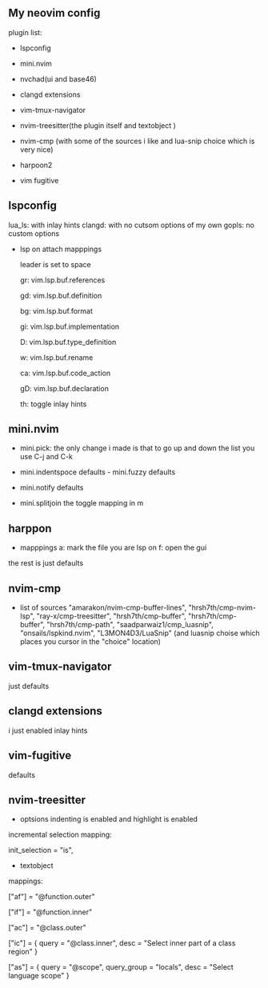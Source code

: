 ## My neovim config

plugin list:

+ lspconfig

+ mini.nvim

+ nvchad(ui and base46)

+ clangd extensions

+ vim-tmux-navigator

+ nvim-treesitter(the plugin itself and textobject )

+ nvim-cmp (with some of the sources i like and lua-snip choice which is very nice)

+ harpoon2

+ vim fugitive







## lspconfig

lua_ls: with inlay hints
clangd: with no cutsom options of my own
gopls: no custom options

- lsp on attach mapppings

  leader is set to space

  gr: vim.lsp.buf.references

  gd: vim.lsp.buf.definition

  <leader>bg: vim.lsp.buf.format

  gi: vim.lsp.buf.implementation

  <leader>D: vim.lsp.buf.type_definition

  <leader>w: vim.lsp.buf.rename

  <leader>ca: vim.lsp.buf.code_action

  gD: vim.lsp.buf.declaration

  <leader>th: toggle inlay hints



## mini.nvim
 - mini.pick:
  the only change i made is that to go up and down the list you use C-j and C-k

 - mini.indentspoce
  defaults - mini.fuzzy defaults

 - mini.notify
  defaults

- mini.splitjoin
  the toggle mapping in <leader>m



## harppon
 - mapppings
  <leader>a: mark the file you are lsp on
  <leader>f: open the gui

  the rest is just defaults



## nvim-cmp
  - list of sources
  "amarakon/nvim-cmp-buffer-lines",
  "hrsh7th/cmp-nvim-lsp",
  "ray-x/cmp-treesitter",
  "hrsh7th/cmp-buffer",
  "hrsh7th/cmp-buffer",
  "hrsh7th/cmp-path",
  "saadparwaiz1/cmp_luasnip",
  "onsails/lspkind.nvim",
  "L3MON4D3/LuaSnip" (and luasnip choise which places you cursor in the "choice" location)



## vim-tmux-navigator
  just defaults



## clangd extensions
  i just enabled inlay hints

## vim-fugitive
  defaults



## nvim-treesitter
 - optsions
  indenting is enabled
  and highlight is enabled

  incremental selection mapping:

   init_selection = "<leader>is",

 - textobject

  mappings:

   ["af"] = "@function.outer"

   ["if"] = "@function.inner"

   ["ac"] = "@class.outer"

   ["ic"] = { query = "@class.inner", desc = "Select inner part of a class region" }

   ["as"] = { query = "@scope", query_group = "locals", desc = "Select language scope" }

